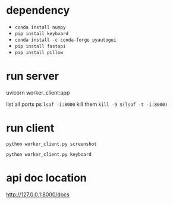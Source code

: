 # dependency
- `conda install numpy`
- `pip install keyboard`
- `conda install -c conda-forge pyautogui`
- `pip install fastapi`
- `pip install pillow`

# run server
uvicorn worker_client:app

list all ports ps
`lsof -i:8000`
kill them
`kill -9 $(lsof -t -i:8000)`

# run client

`python worker_client.py screenshot`

`python worker_client.py keyboard`


# api doc location
http://127.0.0.1:8000/docs